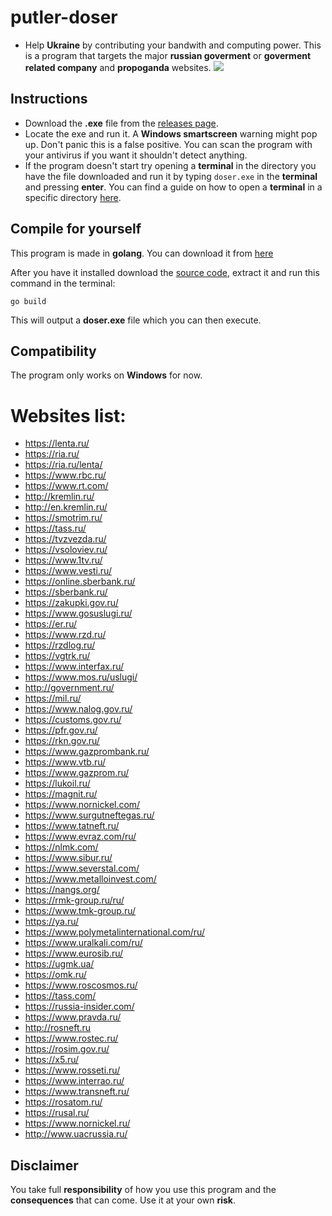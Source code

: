 # putler-doser

- Help **Ukraine** by contributing your bandwith and computing power. This is a program that targets the major **russian goverment** or **goverment related company** and **propoganda** websites.
![](https://user-images.githubusercontent.com/96660055/155876774-df03c397-c308-4bf3-8752-5ec92272884b.png)

## Instructions
- Download the **.exe** file from the [releases page](https://github.com/metastck/putler-doser/releases).
- Locate the exe and run it. A **Windows smartscreen** warning might pop up. Don't panic this is a false positive. You can scan the program with your antivirus if you want it shouldn't detect anything.
- If the program doesn't start try opening a **terminal** in the directory you have the file downloaded and run it by typing `doser.exe` in the **terminal** and pressing **enter**. You can find a guide on how to open a **terminal** in a specific directory [here](https://www.lifewire.com/open-command-prompt-in-a-folder-5185505).
## Compile for yourself
This program is made in **golang**. You can download it from [here](https://go.dev/dl/)

After you have it installed download the [source code](https://codeload.github.com/metastck/putler-doser/zip/refs/heads/master), extract it and run this command in the terminal:
```
go build
```
This will output a **doser.exe** file which you can then execute.

## Compatibility
The program only works on **Windows** for now.

# Websites list:
- https://lenta.ru/
- https://ria.ru/
- https://ria.ru/lenta/
- https://www.rbc.ru/
- https://www.rt.com/
- http://kremlin.ru/
- http://en.kremlin.ru/
- https://smotrim.ru/
- https://tass.ru/
- https://tvzvezda.ru/
- https://vsoloviev.ru/
- https://www.1tv.ru/
- https://www.vesti.ru/
- https://online.sberbank.ru/
- https://sberbank.ru/
- https://zakupki.gov.ru/
- https://www.gosuslugi.ru/
- https://er.ru/
- https://www.rzd.ru/
- https://rzdlog.ru/
- https://vgtrk.ru/
- https://www.interfax.ru/
- https://www.mos.ru/uslugi/
- http://government.ru/
- https://mil.ru/
- https://www.nalog.gov.ru/
- https://customs.gov.ru/
- https://pfr.gov.ru/
- https://rkn.gov.ru/
- https://www.gazprombank.ru/
- https://www.vtb.ru/
- https://www.gazprom.ru/
- https://lukoil.ru/
- https://magnit.ru/
- https://www.nornickel.com/
- https://www.surgutneftegas.ru/
- https://www.tatneft.ru/
- https://www.evraz.com/ru/
- https://nlmk.com/
- https://www.sibur.ru/
- https://www.severstal.com/
- https://www.metalloinvest.com/
- https://nangs.org/
- https://rmk-group.ru/ru/
- https://www.tmk-group.ru/
- https://ya.ru/
- https://www.polymetalinternational.com/ru/
- https://www.uralkali.com/ru/
- https://www.eurosib.ru/
- https://ugmk.ua/
- https://omk.ru/
- https://www.roscosmos.ru/
- https://tass.com/
- https://russia-insider.com/
- https://www.pravda.ru/
- http://rosneft.ru
- https://www.rostec.ru/
- https://rosim.gov.ru/
- https://x5.ru/
- https://www.rosseti.ru/
- https://www.interrao.ru/
- https://www.transneft.ru/
- https://rosatom.ru/
- https://rusal.ru/
- https://www.nornickel.ru/
- http://www.uacrussia.ru/

## Disclaimer
You take full **responsibility** of how you use this program and the **consequences** that can come. Use it at your own **risk**.
